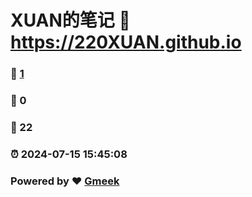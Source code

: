 # XUAN的笔记 :link: https://220XUAN.github.io 
### :page_facing_up: [1](https://220XUAN.github.io/tag.html) 
### :speech_balloon: 0 
### :hibiscus: 22 
### :alarm_clock: 2024-07-15 15:45:08 
### Powered by :heart: [Gmeek](https://github.com/Meekdai/Gmeek)

